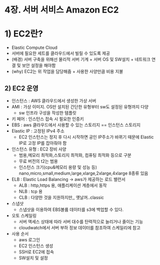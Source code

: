 # 4장. 서버 서비스 Amazon EC2

# 1) EC2란?

- Elastic Compute Cloud
- 서버에 필요한 세트를 클라우드에서 빌릴 수 있도록 제공
- (배경) 서버 구축을 위해선 물리적 서버 기계 + 서버 OS 및 SW설치 + 네트워크 연결 및 보안 설정을 해야함
- (why) EC2는 위 작업을 담당해줌 + 사용한 사양만큼 비용 지불

## 2) EC2 운영

- 인스턴스 : AWS 클라우드에서 생성한 가상 서버
- AMI : 가상 이미지. OS만 설치된 간단한 유형부터 sw도 설정된 유형까지 다양
    - sw 인프라 구성을 작성한 템플릿
- 키 페어 : 인스턴스 접속 시 필요한 인증키
- EBS : aws 클라우드에서 사용할 수 있는 스토리지 == 인스턴스 스토리지
- Elastic IP : 고정된 IPv4 주소
    - EC2 인스턴스는 정지 후 다시 시작하면 공인 IP주소가 바뀌기 때문에 Elastic IP로 고정 IP를 잡아줘야 함
- 인스턴스 유형 : EC2 장비 사양
    - 범용,메모리 최적화,스토리지 최적화, 컴퓨팅 최적화 등으로 구분
    - 무료 버전의 t2는 범용
    - 인스턴스 크기(cpu&메모리 용량 및 성능 등) nano,micro,small,medium,large,xlarge,2xlarge,4xlarge 8종류 있음
- ELB : Elastic Load Balancing → aws가 제공하는 로드 밸런서
    - ALB : http,https 용, 애플리케이션 계층에서 동작
    - NLB : tcp 용
    - CLB : 다양한 것을 지원하지만,, 옛날꺼..classic
- 스냅샷
    - 스냅샷을 이용하여 EBS볼륨 데이터를 s3에 백업할 수 있다.
- 오토 스케일링
    - 서버 액세스 상태에 따라 서버 대수를 탄력적으로 늘리거나 줄이는 기능
    - cloudwatch에서 서버 부하 정보 데이터를 참조하여 스케일리에 참고
- 사용 순서
    - aws 로그인
    - EC2 인스턴스 생성
    - SSH로 EC2에 접속
    - SW설치 및 설정
